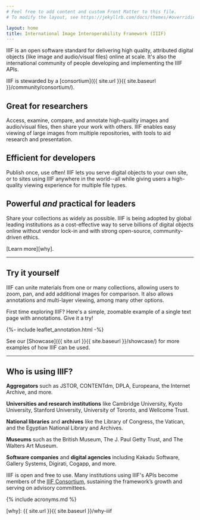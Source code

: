 ```yaml
---
# Feel free to add content and custom Front Matter to this file.
# To modify the layout, see https://jekyllrb.com/docs/themes/#overriding-theme-defaults

layout: home
title: International Image Interoperability Framework (IIIF)
---
```

<p class="lookatme">IIIF is an open software standard for delivering high quality, attributed digital objects (like image and audio/visual files) online at scale. It's also the international community of people developing and implementing the IIIF APIs.</p>  

<p class="lookatme">IIIF is stewarded by a [consortium]({{ site.url }}{{ site.baseurl }}/community/consortium/).</p>


## Great for researchers

Access, examine, compare, and annotate high-quality images and audio/visual files, then share your work with others. IIIF enables easy viewing of large images from multiple repositories, with tools to aid research and presentation.

## Efficient for developers

Publish once, use often! IIIF lets you serve digital objects to your own site, or to sites using IIIF anywhere in the world--all while giving users a high-quality viewing experience for multiple file types.

## Powerful *and* practical for leaders

Share your collections as widely as possible. IIIF is being adopted by global leading institutions as a cost-effective way to serve billions of digital objects online without vendor lock-in and with strong open-source, community-driven ethics.   

[Learn more][why].

---

## Try it yourself

IIIF can unite materials from one or many collections, allowing users to zoom, pan, and add additional images for comparison. It also allows annotations and multi-layer viewing, among many other options.

First time exploring IIIF? Here's a simple, zoomable example of a single text page with annotations. Give it a try!

{%- include leaflet_annotation.html -%}

See our [Showcase]({{ site.url }}{{ site.baseurl }}/showcase/) for more examples of how IIIF can be used.

---

## Who is using IIIF?

 **Aggregators** such as JSTOR, CONTENTdm, DPLA, Europeana, the Internet Archive, and more.   

**Universities and research institutions** like Cambridge University, Kyoto University, Stanford University, University of Toronto, and Wellcome Trust.   

**National libraries** and **archives** like the Library of Congress, the Vatican, and the Egyptian National Library and Archives.   

**Museums** such as the British Museum, The J. Paul Getty Trust, and The Walters Art Museum.   

**Software companies** and **digital agencies** including Kakadu Software, Gallery Systems, Digirati, Cogapp, and more.   

IIIF is open and free to use. Many institutions using IIIF's APIs become members of the <a href="{{ site.url }}{{ site.baseurl }}/community/consortium/">IIIF Consortium</a>, sustaining the framework’s growth and serving on advisory committees.



{% include acronyms.md %}

[why]: {{ site.url }}{{ site.baseurl }}/why-iiif
